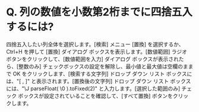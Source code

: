 # Q. 列の数値を小数第2桁までに四捨五入するには?

四捨五入したい列全体を選択します。\[検索\] メニュー \[置換\] を選択するか、Ctrl+H を押して \[置換\] ダイアログ ボックスを表示します。\[数値範囲\] ラジオ ボタンをクリックして、\[数値範囲を入力\] ダイアログ ボックスが表示されたら、\[整数のみ\] チェックボックスの設定を解除し、最小値と最大値は空欄のままで OK をクリックします、\[検索する文字列\] ドロップ ダウン リスト ボックスには、"\[ , \]" と表示されます。\[置換後の文字列\] ドロップ ダウン リスト ボックスには、"\\J parseFloat( \\0 ).toFixed(2)" と入力します。\[選択した範囲のみ\] チェック ボックスが設定されていることを確認して、\[すべて置換\] ボタンをクリックします。
